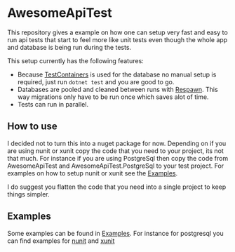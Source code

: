 # AwesomeApiTest
This repository gives a example on how one can setup very fast and easy to run api tests that start to feel more like unit tests even though the whole app and database is being run during the tests. 

This setup currently has the following features:
- Because [TestContainers](https://dotnet.testcontainers.org/) is used for the database no manual setup is required, just run `dotnet test` and you are good to go.
- Databases are pooled and cleaned between runs with [Respawn](https://github.com/jbogard/Respawn). This way migrations only have to be run once which saves alot of time.
- Tests can run in parallel.

## How to use
I decided not to turn this into a nuget package for now. Depending on if you are using nunit or xunit copy the code that you need to your project, its not that much. For instance if you are using PostgreSql then copy the code from AwesomeApiTest and AwesomeApiTest.PostgreSql to your test project. For examples on how to setup nunit or xunit see the [Examples](Examples).

I do suggest you flatten the code that you need into a single project to keep things simpler.

## Examples
Some examples can be found in [Examples](Examples). For instance for postgresql you can find examples for [nunit](Examples/PostgreSql/AwesomeApiTest.Nunit) and [xunit](Examples/PostgreSql/AwesomeApiTest.Xunit)
